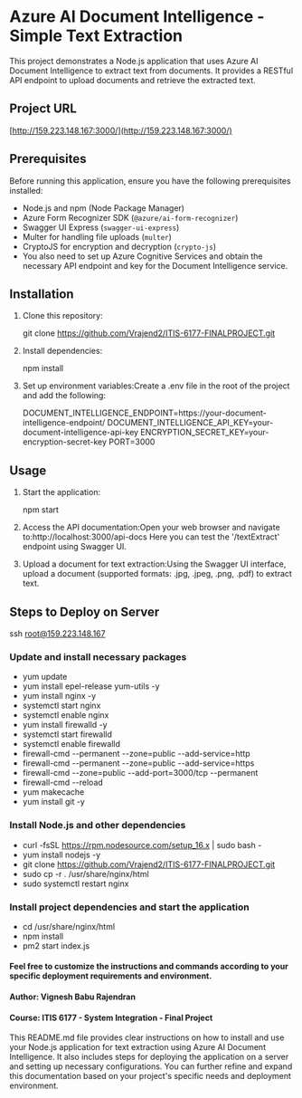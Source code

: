 # Azure AI Document Intelligence - Simple Text Extraction

This project demonstrates a Node.js application that uses Azure AI Document Intelligence to extract text from documents. It provides a RESTful API endpoint to upload documents and retrieve the extracted text.

## Project URL

[http://159.223.148.167:3000/](http://159.223.148.167:3000/)

## Prerequisites

Before running this application, ensure you have the following prerequisites installed:

- Node.js and npm (Node Package Manager)
- Azure Form Recognizer SDK (`@azure/ai-form-recognizer`)
- Swagger UI Express (`swagger-ui-express`)
- Multer for handling file uploads (`multer`)
- CryptoJS for encryption and decryption (`crypto-js`)
- You also need to set up Azure Cognitive Services and obtain the necessary API endpoint and key for the Document Intelligence service.

## Installation

1. Clone this repository:

   git clone https://github.com/Vrajend2/ITIS-6177-FINALPROJECT.git

2. Install dependencies:

    npm install

3. Set up environment variables:Create a .env file in the root of the project and add the following:

    DOCUMENT_INTELLIGENCE_ENDPOINT=https://your-document-intelligence-endpoint/
    DOCUMENT_INTELLIGENCE_API_KEY=your-document-intelligence-api-key
    ENCRYPTION_SECRET_KEY=your-encryption-secret-key
    PORT=3000

## Usage

1. Start the application:

    npm start

2. Access the API documentation:Open your web browser and navigate to:http://localhost:3000/api-docs Here you can test the '/textExtract' endpoint using Swagger UI.

3. Upload a document for text extraction:Using the Swagger UI interface, upload a document (supported formats: .jpg, .jpeg, .png, .pdf) to extract text.

## Steps to Deploy on Server

ssh root@159.223.148.167

### Update and install necessary packages
- yum update
- yum install epel-release yum-utils -y
- yum install nginx -y
- systemctl start nginx
- systemctl enable nginx
- yum install firewalld -y
- systemctl start firewalld
- systemctl enable firewalld
- firewall-cmd --permanent --zone=public --add-service=http
- firewall-cmd --permanent --zone=public --add-service=https
- firewall-cmd --zone=public --add-port=3000/tcp --permanent
- firewall-cmd --reload
- yum makecache
- yum install git -y

### Install Node.js and other dependencies
- curl -fsSL https://rpm.nodesource.com/setup_16.x | sudo bash -
- yum install nodejs -y
- git clone https://github.com/Vrajend2/ITIS-6177-FINALPROJECT.git
- sudo cp -r . /usr/share/nginx/html
- sudo systemctl restart nginx

### Install project dependencies and start the application
- cd /usr/share/nginx/html
- npm install
- pm2 start index.js

#### Feel free to customize the instructions and commands according to your specific deployment requirements and environment.

#### Author: Vignesh Babu Rajendran
#### Course: ITIS 6177 - System Integration - Final Project

This README.md file provides clear instructions on how to install and use your Node.js application for text extraction using Azure AI Document Intelligence. It also includes steps for deploying the application on a server and setting up necessary configurations. You can further refine and expand this documentation based on your project's specific needs and deployment environment.